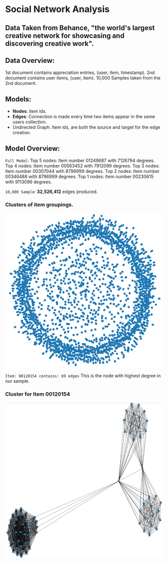 # Social Network Analysis
## Data Taken from Behance, "the world's largest creative network for showcasing and discovering creative work".


## Data Overview:
1st document contains appreciation entries, (user, item, timestamp).
2nd document contains user items, (user, item). 
10,000 Samples taken from the 2nd document.


## Models:
+ **Nodes**: item ids.
+ **Edges**: Connection is made every time two items appear in the same users collection.
+ Undirected Graph. Item ids, are both the source and target for the edge creation.


## Model Overview:

`Full Model`:
Top 5 nodes: Item number 01249687 with 7126794 degrees.
Top 4 nodes: Item number 00563452 with 7912099 degrees.
Top 3 nodes: Item number 00307044 with 8796999 degrees.
Top 2 nodes: Item number 00346488 with 8796999 degrees.
Top 1 nodes: Item number 00230615 with 9113096 degrees.

`10,000 Sample`:
**32,526,412** edges produced.

### Clusters of item groupings.
![clusters](assets/clusters.png)


`Item: 00120154 contains: 69 edges` This is the node with highest degree in our sample.
### Cluster for Item 00120154
![00120154_cluster](assets/00120154_cluster.png)